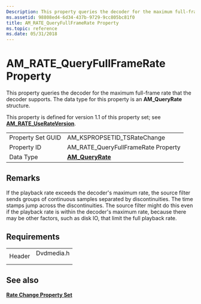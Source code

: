 ```yaml
---
Description: This property queries the decoder for the maximum full-frame rate that the decoder supports. The data type for this property is an AM\_QueryRate structure.
ms.assetid: 98808ed4-6d34-437b-9729-9cc805bc81f0
title: AM_RATE_QueryFullFrameRate Property
ms.topic: reference
ms.date: 05/31/2018
---
```


# AM\_RATE\_QueryFullFrameRate Property

This property queries the decoder for the maximum full-frame rate that the decoder supports. The data type for this property is an **AM\_QueryRate** structure.

This property is defined for version 1.1 of this property set; see [**AM\_RATE\_UseRateVersion**](am-rate-userateversion-property.md).



|                   |                                       |
|-------------------|---------------------------------------|
| Property Set GUID | AM\_KSPROPSETID\_TSRateChange         |
| Property ID       | AM\_RATE\_QueryFullFrameRate Property |
| Data Type         | [**AM\_QueryRate**](/windows/desktop/api/Dvdmedia/ns-dvdmedia-am_queryrate) |



 

## Remarks

If the playback rate exceeds the decoder's maximum rate, the source filter sends groups of continuous samples separated by discontinuities. The time stamps jump across the discontinuities. The source filter might do this even if the playback rate is within the decoder's maximum rate, because there may be other factors, such as disk IO, that limit the full playback rate.

## Requirements



|                   |                                                                                       |
|-------------------|---------------------------------------------------------------------------------------|
| Header<br/> | <dl> <dt>Dvdmedia.h</dt> </dl> |



## See also

<dl> <dt>

[**Rate Change Property Set**](rate-change-property-set.md)
</dt> </dl>

 

 




